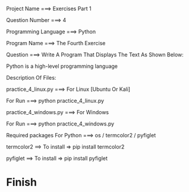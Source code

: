 Project Name ===> Exercises Part 1

Question Number ===> 4

Programming Language ===> Python

Program Name ===> The Fourth Exercise

Question ===> Write A Program That Displays The Text As Shown Below:

Python
         is a high-level
                         programming
                                     language

Description Of Files:

practice_4_linux.py ===> For Linux [Ubuntu Or Kali]

For Run ===> python practice_4_linux.py

practice_4_windows.py ===> For Windows

For Run ===> python practice_4_windows.py

Required packages For Python ===> os / termcolor2 / pyfiglet

termcolor2 ==> To install => pip install termcolor2

pyfiglet ==> To install => pip install pyfiglet

# Finish 
